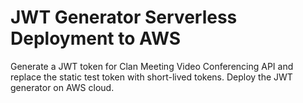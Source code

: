 # JWT Generator Serverless Deployment to AWS
Generate a JWT token for Clan Meeting Video Conferencing API and replace the static test token with short-lived tokens. Deploy the JWT generator on AWS cloud.